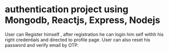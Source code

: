 # authentication project using Mongodb, Reactjs, Express, Nodejs
User can Register himself , after registration he can login him self withh his right credentials and directed to profile page.
User can also reset his password and verify email by OTP.


